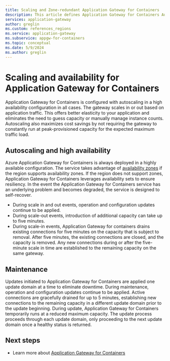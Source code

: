```yaml
---
title: Scaling and Zone-redundant Application Gateway for Containers
description: This article defines Application Gateway for Containers Autoscaling and Zone-redundant features.
services: application-gateway
author: greglin
ms.custom: references_regions
ms.service: application-gateway
ms.subservice: appgw-for-containers
ms.topic: conceptual
ms.date: 5/9/2024
ms.author: greglin
---
```


# Scaling and availability for Application Gateway for Containers

Application Gateway for Containers is configured with autoscaling in a high availability configuration in all cases. The gateway scales in or out based on application traffic. This offers better elasticity to your application and eliminates the need to guess capacity or manually manage instance counts. Autoscaling also maximizes cost savings by not requiring the gateway to constantly run at peak-provisioned capacity for the expected maximum traffic load.

## Autoscaling and high availability

Azure Application Gateway for Containers is always deployed in a highly available configuration. The service takes advantage of [availability zones](/azure/reliability/availability-zones-overview) if the region supports availability zones. If the region does not support zones, Application Gateway for Containers leverages availability sets to ensure resiliency. In the event the Application Gateway for Containers service has an underlying problem and becomes degraded, the service is designed to self-recover.

- During scale in and out events, operation and configuration updates continue to be applied.
- During scale-out events, introduction of additional capacity can take up to five minutes.
- During scale-in events, Application Gateway for containers drains existing connections for five minutes on the capacity that is subject to removal. After five minutes, the existing connections are closed, and the capacity is removed. Any new connections during or after the five-minute scale in time are established to the remaining capacity on the same gateway.

## Maintenance

Updates initiated to Application Gateway for Containers are applied one update domain at a time to eliminate downtime. During maintenance, operation and configuration updates continue to be applied. Active connections are gracefully drained for up to 5 minutes, establishing new connections to the remaining capacity in a different update domain prior to the update beginning. During update, Application Gateway for Containers temporarily runs at a reduced maximum capacity. The update process proceeds through each update domain, only proceeding to the next update domain once a healthy status is returned.

## Next steps

- Learn more about [Application Gateway for Containers](overview.md)
